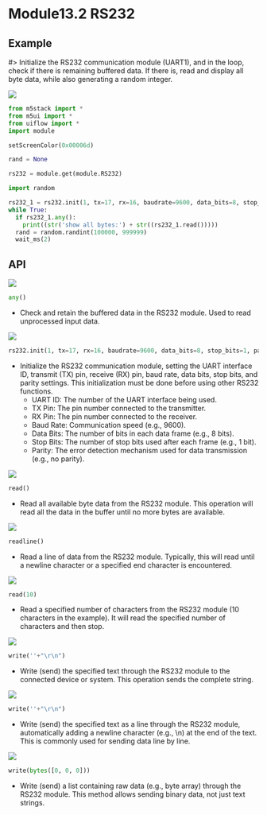 # Module13.2 RS232

## Example

#> Initialize the RS232 communication module (UART1), and in the loop, check if there is remaining buffered data. If there is, read and display all byte data, while also generating a random integer.

<img class="blockly_svg" src="https://m5stack.oss-cn-shenzhen.aliyuncs.com/resource/docs/static/assets/img/uiflow/blockly/modules/rs232/uiflow_block_rs232_demo.svg">

```python
from m5stack import *
from m5ui import *
from uiflow import *
import module

setScreenColor(0x00006d)

rand = None

rs232 = module.get(module.RS232)

import random

rs232_1 = rs232.init(1, tx=17, rx=16, baudrate=9600, data_bits=8, stop_bits=1, parity=None)
while True:
  if rs232_1.any():
    print((str('show all bytes:') + str((rs232_1.read()))))
  rand = random.randint(100000, 999999)
  wait_ms(2)

```

## API

<img class="blockly_svg" src="https://m5stack.oss-cn-shenzhen.aliyuncs.com/resource/docs/static/assets/img/uiflow/blockly/modules/rs232/uiflow_block_module_rs232_any.svg">

```python
any()
```

- Check and retain the buffered data in the RS232 module. Used to read unprocessed input data.

<img class="blockly_svg" src="https://m5stack.oss-cn-shenzhen.aliyuncs.com/resource/docs/static/assets/img/uiflow/blockly/modules/rs232/uiflow_block_module_rs232_init.svg">

```python
rs232.init(1, tx=17, rx=16, baudrate=9600, data_bits=8, stop_bits=1, parity=None)
```

- Initialize the RS232 communication module, setting the UART interface ID, transmit (TX) pin, receive (RX) pin, baud rate, data bits, stop bits, and parity settings. This initialization must be done before using other RS232 functions.
  - UART ID: The number of the UART interface being used.
  - TX Pin: The pin number connected to the transmitter.
  - RX Pin: The pin number connected to the receiver.
  - Baud Rate: Communication speed (e.g., 9600).
  - Data Bits: The number of bits in each data frame (e.g., 8 bits).
  - Stop Bits: The number of stop bits used after each frame (e.g., 1 bit).
  - Parity: The error detection mechanism used for data transmission (e.g., no parity).

<img class="blockly_svg" src="https://m5stack.oss-cn-shenzhen.aliyuncs.com/resource/docs/static/assets/img/uiflow/blockly/modules/rs232/uiflow_block_module_rs232_read.svg">

```python
read()
```

- Read all available byte data from the RS232 module. This operation will read all the data in the buffer until no more bytes are available.

<img class="blockly_svg" src="https://m5stack.oss-cn-shenzhen.aliyuncs.com/resource/docs/static/assets/img/uiflow/blockly/modules/rs232/uiflow_block_module_rs232_readline.svg">

```python
readline()
```

- Read a line of data from the RS232 module. Typically, this will read until a newline character or a specified end character is encountered.

<img class="blockly_svg" src="https://m5stack.oss-cn-shenzhen.aliyuncs.com/resource/docs/static/assets/img/uiflow/blockly/modules/rs232/uiflow_block_module_rs232_read_characters.svg">

```python
read(10)
```

- Read a specified number of characters from the RS232 module (10 characters in the example). It will read the specified number of characters and then stop.

<img class="blockly_svg" src="https://m5stack.oss-cn-shenzhen.aliyuncs.com/resource/docs/static/assets/img/uiflow/blockly/modules/rs232/uiflow_block_module_rs232_write.svg">

```python
write(''+"\r\n")
```

- Write (send) the specified text through the RS232 module to the connected device or system. This operation sends the complete string.

<img class="blockly_svg" src="https://m5stack.oss-cn-shenzhen.aliyuncs.com/resource/docs/static/assets/img/uiflow/blockly/modules/rs232/uiflow_block_module_rs232_write_line.svg">

```python
write(''+"\r\n")
```

- Write (send) the specified text as a line through the RS232 module, automatically adding a newline character (e.g., \n) at the end of the text. This is commonly used for sending data line by line.

<img class="blockly_svg" src="https://m5stack.oss-cn-shenzhen.aliyuncs.com/resource/docs/static/assets/img/uiflow/blockly/modules/rs232/uiflow_block_module_rs232_write_raw_data.svg">

```python
write(bytes([0, 0, 0]))
```

- Write (send) a list containing raw data (e.g., byte array) through the RS232 module. This method allows sending binary data, not just text strings.